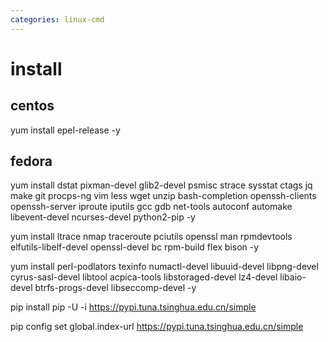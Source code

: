 ```yaml
---
categories: linux-cmd
---
```


# install

## centos
yum install epel-release -y

## fedora
yum install dstat pixman-devel glib2-devel psmisc strace sysstat ctags jq make git procps-ng vim less wget unzip bash-completion openssh-clients openssh-server iproute iputils gcc gdb net-tools autoconf automake libevent-devel ncurses-devel python2-pip -y

yum install ltrace nmap traceroute pciutils openssl man rpmdevtools elfutils-libelf-devel openssl-devel bc rpm-build flex bison -y

yum install perl-podlators texinfo numactl-devel libuuid-devel libpng-devel cyrus-sasl-devel libtool acpica-tools libstoraged-devel lz4-devel libaio-devel btrfs-progs-devel libseccomp-devel -y

pip install pip -U -i https://pypi.tuna.tsinghua.edu.cn/simple

pip config set global.index-url https://pypi.tuna.tsinghua.edu.cn/simple
